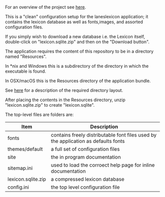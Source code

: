 For an overview of the project see [here](http://laneslexicon.github.io).


This is a "clean" configuration setup for the laneslexicon application; it contains the lexicon database as well as fonts,images, and assorted configuration files.

If you simply wish to download a new database i.e. the Lexicon itself, double-click on "lexicon.sqlite.zip" and then on the "Download button".

The application requires the content of this repository to be in a directory named "Resources".

In *nix and Windows this is a subdirectory of the directory in which the executable is found.

In OSX/macOS this is the Resources directory of the application bundle.

See [here](http://laneslexicon.github.io/lexicon/site/custom/themes/index.html) for a description of the required directory layout.

After placing the contents in the Resources directory, unzip "lexicon.sqlite.zip" to create "lexicon.sqlite".

The top-level files are folders are:

| Item|   Description                                          |
|-------------|-------------------------------------|
| fonts |  contains freely distributable font files used by the application as defaults fonts |
| themes/default| a full set of configuration files |
| site         | the in program documentation      |
| sitemap.ini   | used to load the corroect help page for inline documentation|
| lexicon.sqlite.zip | a compressed lexicon database
| config.ini | the top level configuration file |
